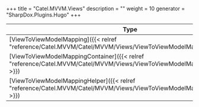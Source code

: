 

+++
title = "Catel.MVVM.Views" 
description = ""
weight = 10
generator = "SharpDox.Plugins.Hugo"
+++

Type|Description
---|---
[ViewToViewModelMapping]({{&lt; relref "reference/Catel.MVVM/Catel/MVVM/Views/ViewToViewModelMapping.md" &gt;}})| 
[ViewToViewModelMappingContainer]({{&lt; relref "reference/Catel.MVVM/Catel/MVVM/Views/ViewToViewModelMappingContainer.md" &gt;}})| 
[ViewToViewModelMappingHelper]({{&lt; relref "reference/Catel.MVVM/Catel/MVVM/Views/ViewToViewModelMappingHelper.md" &gt;}})| 

